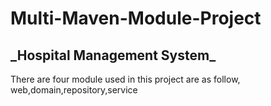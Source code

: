 # Multi-Maven-Module-Project
## **_Hospital Management System**_
There are four module used in this project are as follow,
web,domain,repository,service 